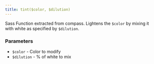 ```yaml
---
title: tint($color, $dilution)
---
```


Sass Function extracted from compass.  Lightens the `$color` by mixing it with white as specified by `$dilution`.

### Parameters

- `$color` - Color to modify
- `$dilution` - % of white to mix